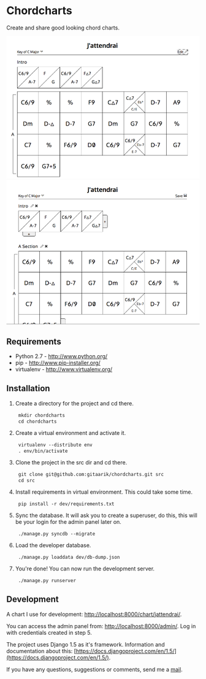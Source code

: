 Chordcharts
===========

Create and share good looking chord charts.

![Normal view](https://raw.githubusercontent.com/gitaarik/chordcharts/master/screenshots/normal_view.png)
![Edit view](https://raw.githubusercontent.com/gitaarik/chordcharts/master/screenshots/edit_view.png)

Requirements
------------

- Python 2.7 - http://www.python.org/
- pip - http://www.pip-installer.org/
- virtualenv - http://www.virtualenv.org/

Installation
------------

1. Create a directory for the project and cd there.

        mkdir chordcharts
        cd chordcharts

2. Create a virtual environment and activate it.

        virtualenv --distribute env
        . env/bin/activate

3. Clone the project in the src dir and cd there.

        git clone git@github.com:gitaarik/chordcharts.git src
        cd src

4. Install requirements in virtual environment. This could take some time.

        pip install -r dev/requirements.txt

5. Sync the database. It will ask you to create a superuser, do this, this will be your login for the admin panel later on.

        ./manage.py syncdb --migrate

5. Load the developer database.

        ./manage.py loaddata dev/db-dump.json

6. You're done! You can now run the development server.

        ./manage.py runserver


Development
-----------

A chart I use for development: [http://localhost:8000/chart/jattendrai/](http://localhost:8000/chart/jattendrai/).

You can access the admin panel from: [http://localhost:8000/admin/](http://localhost:8000/admin/). Log in with credentials created in step 5.

The project uses Django 1.5 as it's framework. Information and documentation about this: [https://docs.djangoproject.com/en/1.5/](https://docs.djangoproject.com/en/1.5/).

If you have any questions, suggestions or comments, send me a [mail](mailto:gitaarik@gmail.com).
